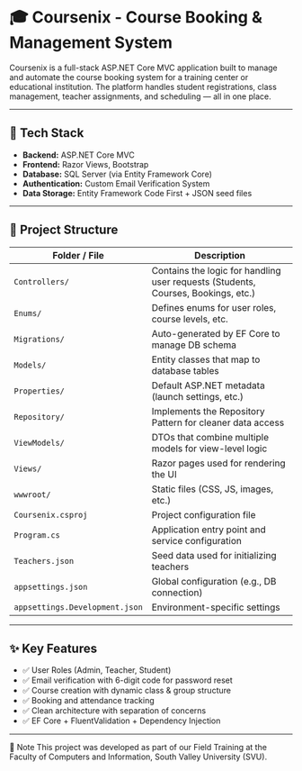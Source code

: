 # 🎓 Coursenix - Course Booking & Management System

Coursenix is a full-stack ASP.NET Core MVC application built to manage and automate the course booking system for a training center or educational institution. The platform handles student registrations, class management, teacher assignments, and scheduling — all in one place.

---

## 🔧 Tech Stack

- **Backend:** ASP.NET Core MVC
- **Frontend:** Razor Views, Bootstrap
- **Database:** SQL Server (via Entity Framework Core)
- **Authentication:** Custom Email Verification System
- **Data Storage:** Entity Framework Code First + JSON seed files

---

## 📁 Project Structure

| Folder / File | Description |
|---------------|-------------|
| `Controllers/` | Contains the logic for handling user requests (Students, Courses, Bookings, etc.) |
| `Enums/` | Defines enums for user roles, course levels, etc. |
| `Migrations/` | Auto-generated by EF Core to manage DB schema |
| `Models/` | Entity classes that map to database tables |
| `Properties/` | Default ASP.NET metadata (launch settings, etc.) |
| `Repository/` | Implements the Repository Pattern for cleaner data access |
| `ViewModels/` | DTOs that combine multiple models for view-level logic |
| `Views/` | Razor pages used for rendering the UI |
| `wwwroot/` | Static files (CSS, JS, images, etc.) |
| `Coursenix.csproj` | Project configuration file |
| `Program.cs` | Application entry point and service configuration |
| `Teachers.json` | Seed data used for initializing teachers |
| `appsettings.json` | Global configuration (e.g., DB connection) |
| `appsettings.Development.json` | Environment-specific settings |

---

## ✨ Key Features

- ✅ User Roles (Admin, Teacher, Student)
- ✅ Email verification with 6-digit code for password reset
- ✅ Course creation with dynamic class & group structure
- ✅ Booking and attendance tracking
- ✅ Clean architecture with separation of concerns
- ✅ EF Core + FluentValidation + Dependency Injection

---

📌 Note
This project was developed as part of our Field Training at the Faculty of Computers and Information, South Valley University (SVU).
